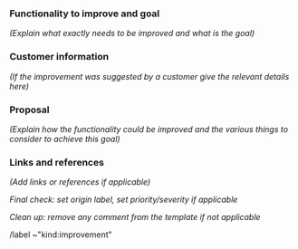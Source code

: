 ### Functionality to improve and goal

*(Explain what exactly needs to be improved and what is the goal)*

### Customer information

*(If the improvement was suggested by a customer give the relevant details here)*

### Proposal

*(Explain how the functionality could be improved and the various things to consider to achieve this goal)*

### Links and references

*(Add links or references if applicable)*

*Final check: set origin label, set priority/severity if applicable*

*Clean up: remove any comment from the template if not applicable*

/label ~"kind:improvement"
